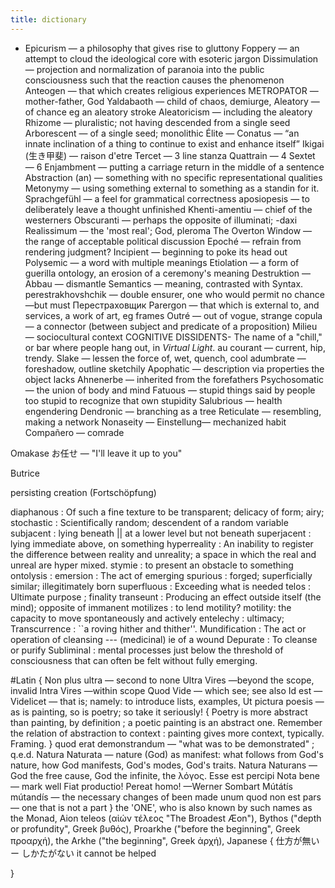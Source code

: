 ```yaml
---
title: dictionary
---
```


- Epicurism — a philosophy that gives rise to gluttony
Foppery — an attempt to cloud the ideological core with esoteric jargon
Dissimulation — projection and normalization of paranoia into the public consciousness such that the reaction causes the phenomenon
Anteogen — that which creates religious experiences
METROPATOR — mother-father, God
Yaldabaoth — child of chaos, demiurge,
Aleatory — of chance eg an aleatory stroke
Aleatoricism — including the aleatory 
Rhizome    — pluralistic; not having descended from a single seed
Arborescent — of a single seed; monolithic
Élite —
Conatus    — “an innate inclination of a thing to continue to exist and enhance itself” 
Ikigai (生き甲斐) — raison d'etre 
Tercet     — 3 line stanza
Quattrain  — 4
Sextet     — 6
Enjambment — putting a carriage return in the middle of a sentence
Abstraction (an) — something with no specific representational qualities
Metonymy   — using something external to something as a standin for it. 
Sprachgefühl — a feel for grammatical correctness
aposiopesis — to deliberately leave a thought unfinished
Khenti-amentiu — chief of the westerners
Obscuranti — perhaps the opposite of illuminati; -daxi 
Realissimum — the 'most real'; God, pleroma
The Overton Window — the range of acceptable political discussion
Epoché  — refrain from rendering judgment? 
Incipient — beginning to poke its head out
Polysemic  — a word with multiple meanings
Etiolation — a form of guerilla ontology, an erosion of a ceremony's meaning
Destruktion —
Abbau      — dismantle
Semantics  — meaning, contrasted with Syntax. 
perestrakhovshchik — double ensurer, one who would permit no chance—but must
Перестраховщик 
Parergon — that which is external to, and services, a work of art, eg frames
Outré    — out of vogue, strange
copula   — a connector (between subject and predicate of a proposition) 
Milieu   — sociocultural context 
 C O G N I T I V E   D I S S I D E N T S -   T h e   n a m e   o f   a   " c h i l l , "   o r   b a r   w h e r e   p e o p l e   h a n g   o u t ,  i n   _ V i r t u a l   L i g h t _ . 
au courant — current, hip, trendy. 
Slake      — lessen the force of, wet, quench, cool
adumbrate  — foreshadow, outline sketchily
Apophatic  — description via properties the object lacks
Ahnenerbe  — inherited from the forefathers
Psychosomatic — the union of body and mind
Fatuous    — stupid things said by people too stupid to recognize that own stupidity
Salubrious — health engendering 
Dendronic  — branching as a tree
Reticulate — resembling, making a network
Nonaseity  —
Einstellung— mechanized habit
Compañero  — comrade

Omakase お任せ — "I'll leave it up to you" 

Butrice

persisting creation (Fortschöpfung)

diaphanous  : Of such a fine texture to be transparent; delicacy of form; airy;
stochastic  : Scientifically random; descendent of a random variable
subjacent   : lying beneath || at a lower level but not beneath
superjacent : lying immediate above, on something
hyperreality    : An inability to register the difference between reality and unreality; a space in which the real and unreal are hyper mixed.
stymie      : to present an obstacle to something
ontolysis   : 
emersion    : The act of emerging
spurious    : forged; superficially similar; illegitimately born
superfluous : Exceeding what is needed
telos       : Ultimate purpose ; finality
transeunt   : Producing an effect outside itself (the mind); opposite of immanent
motilizes   : to lend motility?
    motility: the capacity to move spontaneously and actively
entelechy   : ultimacy;
Transcurrence   : ``a roving hither and thither''.
Mundification   : The act or operation of cleansing --- (medicinal) ie of a wound
Depurate    : To cleanse or purify
Subliminal  : mental processes just below the threshold of consciousness that can often be felt without fully emerging.

#Latin {
Non plus ultra — second to none
Ultra Vires —beyond the scope, invalid
Intra Vires —within scope
Quod Vide — which see; see also
Id est —
Videlicet — that is; namely: to introduce lists, examples, 
Ut pictura poesis — as is painting, so is poetry; so take it seriously! {
Poetry is more abstract than painting, by definition ; a poetic painting is an abstract one. Remember the relation of abstraction to context : painting gives more context, typically. Framing. 
}
quod erat demonstrandum — "what was to be demonstrated" ; q.e.d.
Natura Naturata — nature (God) as manifest: what follows from God's nature, how God manifests, God's modes, God's traits.
Natura Naturans — God the free cause, God the infinite, the λόγος. 
Esse est percipi
Nota bene — mark well
Fiat productio! Pereat homo! —Werner Sombart 
Mútátís mútandís — the necessary changes of been made
unum quod non est pars — one that is not a part
} 
the 'ONE', who is also known by such names as the Monad, Aion teleos (αἰών τέλεος "The Broadest Æon"), Bythos ("depth or profundity", Greek βυθός), Proarkhe ("before the beginning", Greek προαρχή), the Arkhe ("the beginning", Greek ἀρχή), 
Japanese {
仕方が無い ー しかたがない it cannot be helped

}
